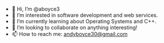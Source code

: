 - 👋 Hi, I’m @aboyce3
- 👀 I’m interested in software development and web services.
- 🌱 I’m currently learning about Operating Systems and C++.
- 💞️ I’m looking to collaborate on anything interesting!
- 📫 How to reach me: andyboyce30@gmail.com

<!---
aboyce3/aboyce3 is a ✨ special ✨ repository because its `README.md` (this file) appears on your GitHub profile.
You can click the Preview link to take a look at your changes.
--->

